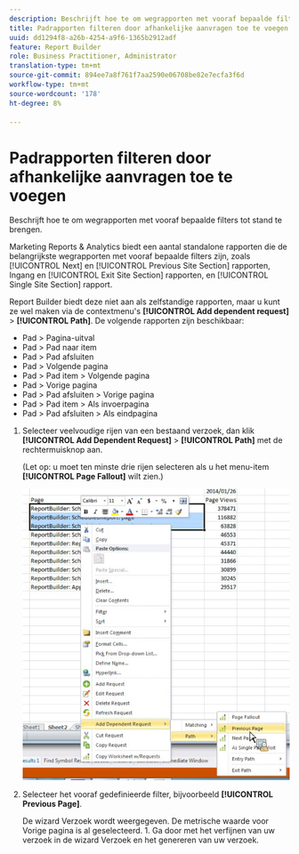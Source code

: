 ```yaml
---
description: Beschrijft hoe te om wegrapporten met vooraf bepaalde filters tot stand te brengen.
title: Padrapporten filteren door afhankelijke aanvragen toe te voegen
uuid: dd1294f8-a26b-4254-a9f6-1365b2912adf
feature: Report Builder
role: Business Practitioner, Administrator
translation-type: tm+mt
source-git-commit: 894ee7a8f761f7aa2590e06708be82e7ecfa3f6d
workflow-type: tm+mt
source-wordcount: '178'
ht-degree: 8%

---
```



# Padrapporten filteren door afhankelijke aanvragen toe te voegen

Beschrijft hoe te om wegrapporten met vooraf bepaalde filters tot stand te brengen.

Marketing Reports &amp; Analytics biedt een aantal standalone rapporten die de belangrijkste wegrapporten met vooraf bepaalde filters zijn, zoals [!UICONTROL Next] en [!UICONTROL Previous Site Section] rapporten, Ingang en [!UICONTROL Exit Site Section] rapporten, en [!UICONTROL Single Site Section] rapport.

Report Builder biedt deze niet aan als zelfstandige rapporten, maar u kunt ze wel maken via de contextmenu&#39;s **[!UICONTROL Add dependent request]** > **[!UICONTROL Path]**. De volgende rapporten zijn beschikbaar:

* Pad > Pagina-uitval
* Pad > Pad naar item
* Pad > Pad afsluiten
* Pad > Volgende pagina
* Pad > Pad item > Volgende pagina
* Pad > Vorige pagina
* Pad > Pad afsluiten > Vorige pagina
* Pad > Pad item > Als invoerpagina
* Pad > Pad afsluiten > Als eindpagina

1. Selecteer veelvoudige rijen van een bestaand verzoek, dan klik **[!UICONTROL Add Dependent Request]** > **[!UICONTROL Path]** met de rechtermuisknop aan.

   (Let op: u moet ten minste drie rijen selecteren als u het menu-item **[!UICONTROL Page Fallout]** wilt zien.)

   ![](assets/dependen_request.png)

1. Selecteer het vooraf gedefinieerde filter, bijvoorbeeld **[!UICONTROL Previous Page]**.

   De wizard Verzoek wordt weergegeven. De metrische waarde voor Vorige pagina is al geselecteerd. 1. Ga door met het verfijnen van uw verzoek in de wizard Verzoek en het genereren van uw verzoek.
